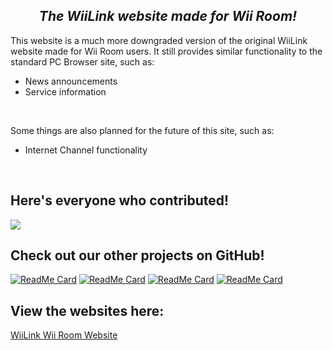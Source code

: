   <h2 align="center"><b><i>The WiiLink website made for Wii Room!</i></b></h2>
</p>

This website is a much more downgraded version of the original WiiLink website made for Wii Room users.
It still provides similar functionality to the standard PC Browser site, such as:

- News announcements
- Service information

</br>

Some things are also planned for the future of this site, such as:

- Internet Channel functionality

</br>

## Here's everyone who contributed!
<a href = "https://github.com/WiiLink24/web/graphs/contributors">
  <img src = "https://contrib.rocks/image?repo=KingMayro/wiiroom.wiilink24"/>
</a>



## Check out our other projects on GitHub!
[![ReadMe Card](https://github-readme-stats.vercel.app/api/pin/?username=WiiLink24&repo=web)](https://github.com/WiiLink24/web)
[![ReadMe Card](https://github-readme-stats.vercel.app/api/pin/?username=WiiLink24&repo=WiiLink24-Patcher)](https://github.com/WiiLink24/WiiLink24-Patcher)
[![ReadMe Card](https://github-readme-stats.vercel.app/api/pin/?username=WiiLink24&repo=room-server)](https://github.com/WiiLink24/room-server)
[![ReadMe Card](https://github-readme-stats.vercel.app/api/pin/?username=WiiLink24&repo=food-server)](https://github.com/WiiLink24/food-server)

## View the websites here:
<p> <a href = "https://wiiroom.wiilink24.com/index.html">WiiLink Wii Room Website </a> </p>
<p> </p><a href = "https://wiiroom.wiilink24.com/originals/index.html>WiiLink Originals Program List </a> </p>
